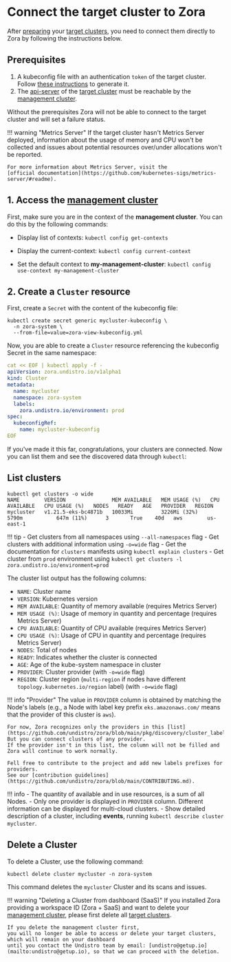 # Connect the target cluster to Zora

After [preparing](../target-cluster) your [target clusters](../glossary#target-cluster), you need to connect them directly to Zora by 
following the instructions below.

## Prerequisites

1. A kubeconfig file with an authentication `token` of the target cluster. 
   Follow [these instructions](../target-cluster) to generate it.
2. The [api-server](https://kubernetes.io/docs/concepts/overview/components/#kube-apiserver) 
   of the [target cluster](../glossary#target-cluster) 
   must be reachable by the [management cluster](../glossary#management-cluster). 

Without the prerequisites Zora will not be able to connect to the target cluster
and will set a failure status.

!!! warning "Metrics Server"
    If the target cluster hasn't Metrics Server deployed, 
    information about the usage of memory and CPU won't be collected
    and issues about potential resources over/under allocations won't be reported.

    For more information about Metrics Server, visit the
    [official documentation](https://github.com/kubernetes-sigs/metrics-server/#readme).

## 1. Access the [management cluster](../glossary#management-cluster)

First, make sure you are in the context of the **management cluster**.
You can do this by the following commands:

- Display list of contexts: `kubectl config get-contexts`

- Display the current-context: `kubectl config current-context`

- Set the default context to **my-management-cluster**: `kubectl config use-context my-management-cluster`

## 2. Create a `Cluster` resource

First, create a `Secret` with the content of the kubeconfig file:

```shell
kubectl create secret generic mycluster-kubeconfig \
  -n zora-system \
  --from-file=value=zora-view-kubeconfig.yml
```

Now, you are able to create a `Cluster` resource referencing the kubeconfig Secret in the same namespace:

```yaml
cat << EOF | kubectl apply -f -
apiVersion: zora.undistro.io/v1alpha1
kind: Cluster
metadata:
  name: mycluster
  namespace: zora-system
  labels:
    zora.undistro.io/environment: prod
spec:
  kubeconfigRef:
    name: mycluster-kubeconfig
EOF
```

If you've made it this far, congratulations, your clusters are connected.
Now you can list them and see the discovered data through `kubectl`:

## List clusters

```shell
kubectl get clusters -o wide
NAME        VERSION               MEM AVAILABLE   MEM USAGE (%)   CPU AVAILABLE   CPU USAGE (%)   NODES   READY   AGE   PROVIDER   REGION   
mycluster   v1.21.5-eks-bc4871b   10033Mi         3226Mi (32%)    5790m           647m (11%)      3       True    40d   aws        us-east-1
```

!!! tip
    - Get clusters from all namespaces using `--all-namespaces` flag
    - Get clusters with additional information using `-o=wide` flag
    - Get the documentation for `clusters` manifests using `kubectl explain clusters`
    - Get cluster from `prod` environment using `kubectl get clusters -l zora.undistro.io/environment=prod`

The cluster list output has the following columns:

- `NAME`: Cluster name
- `VERSION`: Kubernetes version
- `MEM AVAILABLE`: Quantity of memory available (requires Metrics Server)
- `MEM USAGE (%)`: Usage of memory in quantity and percentage (requires Metrics Server)
- `CPU AVAILABLE`: Quantity of CPU available (requires Metrics Server)
- `CPU USAGE (%)`: Usage of CPU in quantity and percentage (requires Metrics Server)
- `NODES`: Total of nodes
- `READY`: Indicates whether the cluster is connected
- `AGE`: Age of the kube-system namespace in cluster
- `PROVIDER`: Cluster provider (with `-o=wide` flag)
- `REGION`: Cluster region (`multi-region` if nodes have different `topology.kubernetes.io/region` label)
  (with `-o=wide` flag)

!!! info "Provider"
    The value in `PROVIDER` column is obtained by matching the Node's labels
    (e.g., a Node with label key prefix `eks.amazonaws.com/` means that the provider of this cluster is `aws`).

    For now, Zora recognizes only the providers in this [list](https://github.com/undistro/zora/blob/main/pkg/discovery/cluster_labels.go#L21).
    But you can connect clusters of any provider. 
    If the provider isn't in this list, the column will not be filled and Zora will continue to work normally.
    
    Fell free to contribute to the project and add new labels prefixes for providers. 
    See our [contribution guidelines](https://github.com/undistro/zora/blob/main/CONTRIBUTING.md).

!!! info
    - The quantity of available and in use resources, is a sum of all Nodes.
    - Only one provider is displayed in `PROVIDER` column. Different information can be displayed for multi-cloud clusters.
    - Show detailed description of a cluster, including **events**, running `kubectl describe cluster mycluster`.

## Delete a Cluster

To delete a Cluster, use the following command:

```shell
kubectl delete cluster mycluster -n zora-system
```

This command deletes the `mycluster` Cluster and its scans and issues.

!!! warning "Deleting a Cluster from dashboard (SaaS)"
    If you installed Zora providing a workspace ID (Zora + SaaS) and
    want to delete your [management cluster](../glossary#management-cluster), 
    please first delete all [target clusters](../glossary#target-cluster).

    If you delete the management cluster first, 
    you will no longer be able to access or delete your target clusters, 
    which will remain on your dashboard
    until you contact the Undistro team by email: [undistro@getup.io](mailto:undistro@getup.io), so that we can proceed with the deletion.

